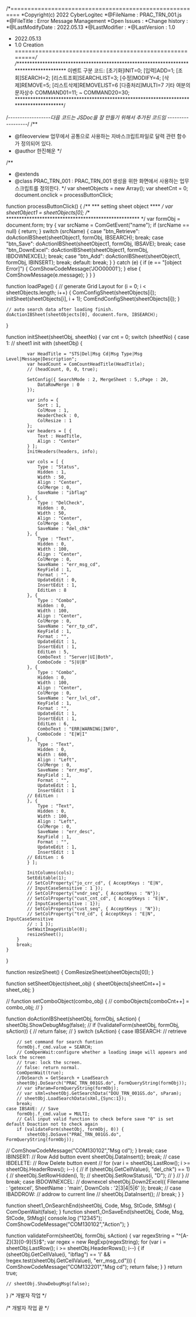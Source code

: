 /*=========================================================
 *Copyright(c) 2022 CyberLogitec
 *@FileName : PRAC_TRN_001.js
 *@FileTitle : Error Message Management
 *Open Issues :
 *Change history :
 *@LastModifyDate : 2022.05.13
 *@LastModifier :
 *@LastVersion : 1.0
 * 2022.05.13
 * 1.0 Creation
=========================================================*/
/****************************************************************************************
 이벤트 구분 코드: [초기화]INIT=0; [입력]ADD=1; [조회]SEARCH=2; [리스트조회]SEARCHLIST=3;
 [수정]MODIFY=4; [삭제]REMOVE=5; [리스트삭제]REMOVELIST=6 [다중처리]MULTI=7
 기타 여분의 문자상수  COMMAND01=11; ~ COMMAND20=30;
 ***************************************************************************************/

/*------------------다음 코드는 JSDoc을 잘 만들기 위해서 추가된 코드임 ------------------*/
/**
 * @fileoverview 업무에서 공통으로 사용하는 자바스크립트파일로 달력 관련 함수가 정의되어 있다.
 * @author 한진해운
 */

/**
 * @extends
 * @class PRAC_TRN_001 : PRAC_TRN_001 생성을 위한 화면에서 사용하는 업무 스크립트를 정의한다.
 */
var sheetObjects = new Array();
var sheetCnt = 0;
document.onclick = processButtonClick;

function processButtonClick() {
	/** *** setting sheet object **** */
	var sheetObject1 = sheetObjects[0];
	/** **************************************************** */
	var formObj = document.form;
	try {
		var srcName = ComGetEvent("name");
		if (srcName == null) {
			return;
		}
		switch (srcName) {
		case "btn_Retrieve":
			doActionIBSheet(sheetObject1, formObj, IBSEARCH);
			break;
		case "btn_Save":
			doActionIBSheet(sheetObject1, formObj, IBSAVE);
			break;
		case "btn_DownExcel":
			doActionIBSheet(sheetObject1, formObj, IBDOWNEXCEL);
			break;
		case "btn_Add":
			doActionIBSheet(sheetObject1, formObj, IBINSERT);
			break;
		default:
			break;
		}
	} catch (e) {
		if (e == "[object Error]") {
			ComShowCodeMessage('JOO00001');
		} else {
			ComShowMessage(e.message);
		}
	}
}

function loadPage() {
	// generate Grid Layout
	for (i = 0; i < sheetObjects.length; i++) {
		ComConfigSheet(sheetObjects[i]);
		initSheet(sheetObjects[i], i + 1);
		ComEndConfigSheet(sheetObjects[i]);
	}

	// auto search data after loading finish.
	doActionIBSheet(sheetObjects[0], document.form, IBSEARCH);
}

function initSheet(sheetObj, sheetNo) {
	var cnt = 0;
	switch (sheetNo) {
	case 1: // sheet1 init
		with (sheetObj) {

			var HeadTitle = "STS|Del|Msg Cd|Msg Type|Msg Level|Message|Description";
			var headCount = ComCountHeadTitle(HeadTitle);
			// (headCount, 0, 0, true);

			SetConfig({ SearchMode : 2, MergeSheet : 5,zPage : 20,
				DataRowMerge : 0
			});

			var info = {
				Sort : 1,
				ColMove : 1,
				HeaderCheck : 0,
				ColResize : 1
			};
			var headers = [ {
				Text : HeadTitle,
				Align : "Center"
			} ];
			InitHeaders(headers, info);

			var cols = [ {
				Type : "Status",
				Hidden : 1,
				Width : 50,
				Align : "Center",
				ColMerge : 0,
				SaveName : "ibflag"
			}, {
				Type : "DelCheck",
				Hidden : 0,
				Width : 50,
				Align : "Center",
				ColMerge : 0,
				SaveName : "del_chk"
			}, {
				Type : "Text",
				Hidden : 0,
				Width : 100,
				Align : "Center",
				ColMerge : 0,
				SaveName : "err_msg_cd",
				KeyField : 1,
				Format : "",
				UpdateEdit : 0,
				InsertEdit : 1,
				EditLen : 8
			}, {
				Type : "Combo",
				Hidden : 0,
				Width : 100,
				Align : "Center",
				ColMerge : 0,
				SaveName : "err_tp_cd",
				KeyField : 1,
				Format : "",
				UpdateEdit : 1,
				InsertEdit : 1,
				EditLen : 5,
				ComboText : "Server|UI|Both",
				ComboCode : "S|U|B"
			}, {
				Type : "Combo",
				Hidden : 0,
				Width : 100,
				Align : "Center",
				ColMerge : 0,
				SaveName : "err_lvl_cd",
				KeyField : 1,
				Format : "",
				UpdateEdit : 1,
				InsertEdit : 1,
				EditLen : 6,
				ComboText : "ERR|WARNING|INFO",
				ComboCode : "E|W|I"
			}, {
				Type : "Text",
				Hidden : 0,
				Width : 600,
				Align : "Left",
				ColMerge : 0,
				SaveName : "err_msg",
				KeyField : 1,
				Format : "",
				UpdateEdit : 1,
				InsertEdit : 1
			// EditLen :
			}, {
				Type : "Text",
				Hidden : 0,
				Width : 100,
				Align : "Left",
				ColMerge : 0,
				SaveName : "err_desc",
				KeyField : 1,
				Format : "",
				UpdateEdit : 1,
				InsertEdit : 1
			// EditLen : 6
			} ];

			InitColumns(cols);
			SetEditable(1);
			// SetColProperty("jo_crr_cd", { AcceptKeys : "E|N",
			// InputCaseSensitive : 1 });
			// SetColProperty("vndr_seq", { AcceptKeys : "N"});
			// SetColProperty("cust_cnt_cd", { AcceptKeys : "E|N",
			// InputCaseSensitive : 1});
			// SetColProperty("cust_seq", { AcceptKeys : "N"});
			// SetColProperty("trd_cd", { AcceptKeys : "E|N", InputCaseSensitive
			// : 1 });
			SetWaitImageVisible(0);
			resizeSheet();
		}
		break;
	}

}

function resizeSheet() {
	ComResizeSheet(sheetObjects[0]);
}

function setSheetObject(sheet_obj) {
	sheetObjects[sheetCnt++] = sheet_obj;
}

// function setComboObject(combo_obj) {
// comboObjects[comboCnt++] = combo_obj;
// }

function doActionIBSheet(sheetObj, formObj, sAction) {
	sheetObj.ShowDebugMsg(false);
	// if (!validateForm(sheetObj, formObj, sAction)) {
	// return false;
	// }
	switch (sAction) {
	case IBSEARCH: // retrieve

		// set command for search funtion
		formObj.f_cmd.value = SEARCH;
		// ComOpenWait:configure whether a loading image will appears and lock the screen
		// true: lock the screen.
		// false: return normal.
		ComOpenWait(true);
		//DoSearch = GetSearch + LoadSearch
		sheetObj.DoSearch("PRAC_TRN_001GS.do", FormQueryString(formObj));
		// var sParam=FormQueryString(formObj);
		// var sXml=sheetObj.GetSearchData("DOU_TRN_001GS.do", sParam);
		// sheetObj.LoadSearchData(sXml,{Sync:1});
		break;
	case IBSAVE: // Save
		formObj.f_cmd.value = MULTI;
		// Call input valid function to check before save "0" is set default Doaction not to check again
		if (validateForm(sheetObj, formObj, 0)) {
			sheetObj.DoSave("PRAC_TRN_001GS.do", FormQueryString(formObj));
//			ComShowCodeMessage("COM130102","Msg cd");
		}
		break;
	case IBINSERT: // Row Add button event
		sheetObj.DataInsert();
		break;
	// case IBDELETE: // Row Delete button event
	// for (var i = sheetObj.LastRow(); i >= sheetObj.HeaderRows(); i--) {
	// if (sheetObj.GetCellValue(i, "del_chk") == 1) {
	// sheetObj.SetRowHidden(i, 1);
	// sheetObj.SetRowStatus(i, "D");
	// }
	// }
	// break;
	case IBDOWNEXCEL: // downexcel
		sheetObj.Down2Excel({
			Filename : 'getexcel',
			SheetName : 'main',
			DownCols : '2|3|4|5|6'
		});
		break;
	// case IBADDROW: // addrow to current line
	// sheetObj.DataInsert();
	// break;
	}
}

function sheet1_OnSearchEnd(sheetObj, Code, Msg, StCode, StMsg) {
	ComOpenWait(false);
}
function sheet1_OnSaveEnd(sheetObj, Code, Msg, StCode, StMsg){
	console.log ("12345");
	ComShowCodeMessage("COM130102","Action");
}

function validateForm(sheetObj, formObj, sAction) {
	var regexString = "^[A-Z]{3}[0-9]{5}$";
	var regex = new RegExp(regexString);
	for (var i = sheetObj.LastRow(); i >= sheetObj.HeaderRows(); i--) {
		if (sheetObj.GetCellValue(i, "ibflag") == 'I'
				&& !regex.test(sheetObj.GetCellValue(i, "err_msg_cd"))) {
			ComShowCodeMessage("COM132201","Msg cd");
			return false;
		}
	}
	return true;

	// sheetObj.ShowDebugMsg(false);

}
/* 개발자 작업 */

/* 개발자 작업 끝 */